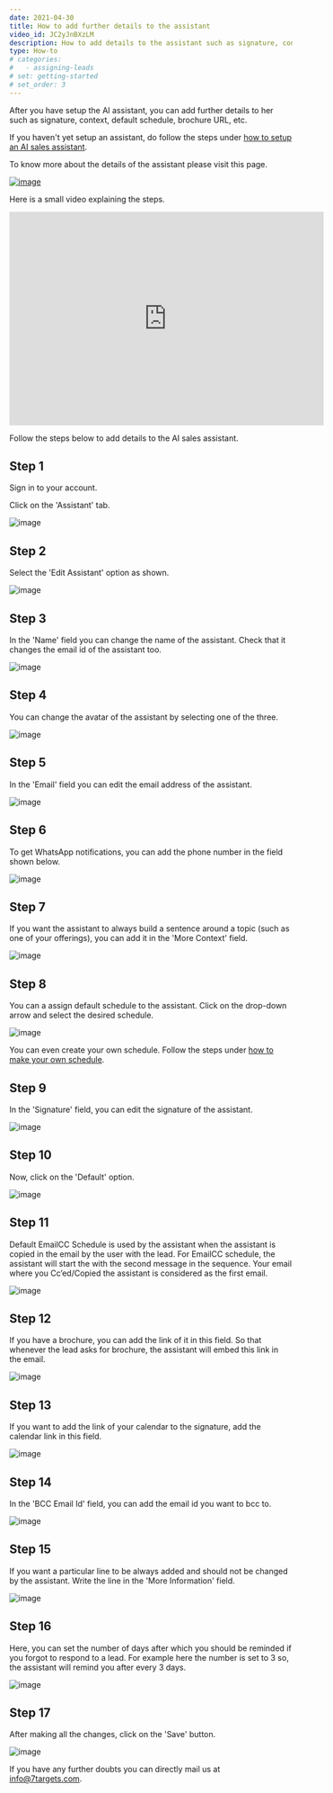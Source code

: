 ```yaml
---
date: 2021-04-30
title: How to add further details to the assistant
video_id: JC2yJnBXzLM
description: How to add details to the assistant such as signature, context, default schedule, brochure url, etc.
type: How-to
# categories:
#   - assigning-leads
# set: getting-started
# set_order: 3
---
```

After you have setup the AI assistant, you can add further details to her such as signature, context, default schedule, brochure URL, etc.


If you haven't yet setup an assistant, do follow the steps under [how to setup an AI sales assistant](https://help.7targets.ai/how-to-setup-ai-sales-assistant/).

To know more about the details of the assistant please visit this page.

[![image](../images/details-of-assistant-btn.png)](https://help.7targets.ai/getting-responses/assistant-details/#assistant-default)


Here is a small video explaining the steps.

<div class="video-container">
    <iframe src="https://www.youtube.com/embed/ELaE7f0mi4A" height="380" width="560" 
    allow="autoplay; encrypted-media"
    frameborder="0">
    </iframe>
</div>


Follow the steps below to add details to the AI sales assistant.

## Step 1

Sign in to your account. 

Click on the 'Assistant' tab.

![image](../images/lead-nurturing-1.png)


## Step 2

Select the 'Edit Assistant' option as shown.

![image](../images/details-of-assistant-2.png)


## Step 3

In the 'Name' field you can change the name of the assistant. Check that it changes the email id of the assistant too.

![image](../images/details-of-assistant-3.png)


## Step 4

You can change the avatar of the assistant by selecting one of the three.

![image](../images/details-of-assistant-4.png)


## Step 5

In the 'Email' field you can edit the email address of the assistant.

![image](../images/details-of-assistant-5.png)


## Step 6

To get WhatsApp notifications, you can add the phone number in the field shown below.

![image](../images/details-of-assistant-6.png)


## Step 7

If you want the assistant to always build a sentence around a topic (such as one of your offerings), you can add it in the 'More Context' field.

![image](../images/details-of-assistant-7.png)


## Step 8

You can a assign default schedule to the assistant. Click on the drop-down arrow and select the desired schedule.

![image](../images/details-of-assistant-8.png)

You can even create your own schedule. Follow the steps under [how to make your own schedule](https://help.7targets.ai/how-to-schedule-followups/).

## Step 9

In the 'Signature' field, you can edit the signature of the assistant.

![image](../images/details-of-assistant-9.png)

## Step 10

Now, click on the 'Default' option.

![image](../images/details-of-assistant-10.png)

## Step 11

Default EmailCC Schedule is used by the assistant when the assistant is copied in the email by the user with the lead. For EmailCC schedule, the  assistant will start the with the second message in the sequence. Your email where you Cc’ed/Copied the assistant is considered as the first email.

![image](../images/details-of-assistant-11.png)

## Step 12

If you have a brochure, you can add the link of it in this field. So that whenever the lead asks for brochure, the assistant will embed this link in the email.

![image](../images/details-of-assistant-12.png)

## Step 13

If you want to add the link of your calendar to the signature, add the calendar link in this field.

![image](../images/details-of-assistant-13.png)

## Step 14

In the 'BCC Email Id' field, you can add the email id you want to bcc to.

![image](../images/details-of-assistant-14.png)


## Step 15

If you want a particular line to be always added and should not be changed by the assistant. Write the line in the 'More Information' field.

![image](../images/details-of-assistant-15.png)

## Step 16

Here, you can set the number of days after which you should be reminded if you forgot to respond to a lead. For example here the number is set to 3 so, the assistant will remind you after every 3 days.

![image](../images/details-of-assistant-16.png)


## Step 17

After making all the changes, click on the 'Save' button.

![image](../images/details-of-assistant-17.png)

If you have any further doubts you can directly mail us at info@7targets.com.